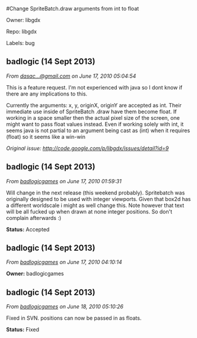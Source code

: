 #Change SpriteBatch.draw arguments from int to float

Owner: libgdx

Repo: libgdx

Labels: bug 

## badlogic (14 Sept 2013)

_From [dasac...@gmail.com](https://code.google.com/u/105164384981209237729/) on June 17, 2010 05:04:54_

This is a feature request. I'm not experienced with java so I dont know if there are any implications to this.

Currently the arguments: x, y, originX, originY are accepted as int. Their immediate use inside of SpriteBatch .draw have them become float. If working in a space smaller then the actual pixel size of the screen, one might want to pass float values instead. Even if working solely with int, it seems java is not partial to an argument being cast as (int) when it requires (float) so it seems like a win-win

_Original issue: http://code.google.com/p/libgdx/issues/detail?id=9_


## badlogic (14 Sept 2013)

_From [badlogicgames](https://code.google.com/u/badlogicgames/) on June 17, 2010 01:59:31_

Will change in the next release (this weekend probably). Spritebatch was originally designed to be used with integer viewports. Given that box2d has a different worldscale i might as well change this. Note however that text will be all fucked up when drawn at none integer positions. So don't complain afterwards :)

**Status:** Accepted  


## badlogic (14 Sept 2013)

_From [badlogicgames](https://code.google.com/u/badlogicgames/) on June 17, 2010 04:10:14_

**Owner:** badlogicgames  


## badlogic (14 Sept 2013)

_From [badlogicgames](https://code.google.com/u/badlogicgames/) on June 18, 2010 05:10:26_

Fixed in SVN. positions can now be passed in as floats.

**Status:** Fixed  


